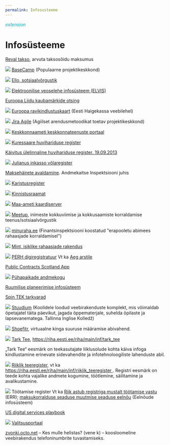 ```yaml
---
permalink: Infosusteeme
---
```


<div style='display: inline-block;'><i class="material-icons ikoon" style='color: #00acc1;'>extension</i></div>

#    Infosüsteeme

[Reval takso](http://www.reval-takso.ee/), arvuta taksosõidu maksumus

![](http://1.bp.blogspot.com/-e0F1xLkZTwo/UjHPgxqW3KI/AAAAAAAAFR8/WGlvYHnb9sc/s1600/Basecamp.PNG) [BaseCamp](https://basecamp.com/) (Populaarne projektikeskkond)

![](http://3.bp.blogspot.com/-pXyDKxdrzDs/VFdasNJ6P4I/AAAAAAAAF4U/Ogx2JPWrfrQ/s1600/Ello.PNG) [Ello, sotsiaalvõrgustik](https://ello.co/beta-public-profiles)

![](http://2.bp.blogspot.com/-cSjOVNOVumc/UjcabKrmAaI/AAAAAAAAFSo/4FZH9f2oLqs/s1600/ELVIS.PNG) [Elektroonilise veoselehe infosüsteem (ELVIS)](https://www.veoseleht.ee/)

[Euroopa Liidu kaubamärkide otsing](https://oami.europa.eu/eSearch/)

![](http://4.bp.blogspot.com/-gxRgVGJ1Qso/Ui3btT70t6I/AAAAAAAAFQY/J3bs35NEcyk/s1600/EL+ravikindlustuskaart.PNG) [Euroopa ravikindlustuskaart](https://www.haigekassa.ee/kindlustatule/arstiabi_val/euroopa-ravikindlustuskaart) (Eesti Haigekassa veebilehel)

![](http://2.bp.blogspot.com/-Z2aG2qoZHQE/UjHOaQzn5-I/AAAAAAAAFR0/x6hYz4VZKUA/s1600/Jira+Agile.PNG) [Jira Agile](https://www.atlassian.com/software/jira-agile/overview) (Agiilset arendusmetoodikat toetav projektikeskkond)  

![](http://2.bp.blogspot.com/-RUpyapyGr2s/UkA86IKx6eI/AAAAAAAAFUc/91aaQwmL7F4/s1600/Keskkonnaameti+e-teenuste+portaal.PNG) [Keskkonnaameti keskkonnateenuste portaal](https://eteenus.keskkonnaamet.ee/)

![](http://3.bp.blogspot.com/-9MDNOYrnjwU/UjwlUS4yliI/AAAAAAAAFT4/bVGQeCFg3CM/s1600/Kuressaare+huvihariduse+register.PNG) [Kuressaare huvihariduse register](https://huviharidus.kuressaare.ee/)

[Käivitus ülelinnaline huvihariduse register. 19.09.2013](https://www.kuressaare.ee/uus/kaivitus-ulelinnaline-huvihariduse-register/)

![](http://3.bp.blogspot.com/-oqQINdIJORU/UjarYAWgQ6I/AAAAAAAAFSY/YBK5KwjUe9k/s1600/Julianus+Inkasso.PNG) [Julianus inkasso võlaregister](https://www.julianus.ee)

[Maksehäirete avaldamine](https://www.aki.ee/et/juhised/maksehairete-avaldamine). Andmekaitse Inspektsiooni juhis

![](http://4.bp.blogspot.com/-V2OlREeSLlk/Ui7oyL4wCPI/AAAAAAAAFQ0/VTRq9_JC_JU/s1600/Karistusregister.PNG) [Karistusregister](https://www.rik.ee/et/karistusregister)

![](http://4.bp.blogspot.com/-u-9O5q3YHQI/UimoT5HqEMI/AAAAAAAAFP8/PEkiuN1T2Bs/s1600/Kinnistusraamat.PNG) [Kinnistusraamat](https://kinnistuportaal.rik.ee/KAEP/login.aspx)

![](http://2.bp.blogspot.com/-GCUuvq9qFMI/Ui3YwsHr0nI/AAAAAAAAFQM/nUkiG7NchY0/s1600/Maa-ameti+kaardiserver.PNG) [Maa-ameti kaardiserver](https://geoportaal.maaamet.ee/est/Kaardiserver-p2.html)

![](https://4.bp.blogspot.com/-fM0646yAObM/VFI0kEEx-xI/AAAAAAAAF4E/450Udc1U02Y/s1600/Meetup.PNG) [Meetup](https://en.wikipedia.org/wiki/Meetup_%28website%29), inimeste kokkuviimise ja kokkusaamiste korraldamise teenus/sotsiaalvõrgustik 

![](http://3.bp.blogspot.com/-MzqbMALF12k/Ui7ntkLlaAI/AAAAAAAAFQs/zLR-SZu1bLk/s1600/minuraha.PNG) [minuraha.ee](https://minuraha.ee/) (Finantsinspektsiooni koostatud "erapooletu abimees rahaasjade korraldamisel")

![](http://3.bp.blogspot.com/-7KNbfYNzHb4/VAgqq0F-F5I/AAAAAAAAF2I/1JCBzIeom_Q/s1600/Mint.PNG) [Mint, isiklike rahaasjade rakendus](https://www.mint.com/)

![](http://1.bp.blogspot.com/-cWWqJHnXdYk/VAb1xe1SOnI/AAAAAAAAF14/xlg780xh2Ck/s1600/PERH.PNG) [PERH digiregistratuur](https://www.regionaalhaigla.ee/et/registratuurid) Vt ka [Aeg arstile](https://demo.aegarstile.ee/)

[Public Contracts Scotland App](https://itunes.apple.com/app/public-contracts-scotland/id398491174?mt=8)

![](http://3.bp.blogspot.com/-dpN6sk9janc/UimiDPdhqoI/AAAAAAAAFPk/ojfaNGcku5U/s1600/P%C3%BChapaikade+andmekogu.PNG) [Pühapaikade andmekogu](http://andmekogu.hiis.ee/)

[Ruumilise planeerimise infosüsteem](https://rpis.andmevara.ee/RPISMEN/pages/main.jsf)

[Spin TEK tarkvarad](http://www.spin.ee/meie-tarkvarad)

![](http://4.bp.blogspot.com/-degmbqtUTRk/UkGTY4Pdc3I/AAAAAAAAFUs/Pj2SXJrnjZ8/s1600/Stuudium.PNG) [Stuudium](https://stuudium.com/) (Koolidele loodud veebirakenduste komplekt, mis võimaldab õpetajatel täita päevikut, jagada õppematerjale, suhelda õpilaste ja lapsevanematega. Tallinna Inglise Kolledž)  

![](http://4.bp.blogspot.com/-CHlGXtyyz5k/UlQZ6WWG-6I/AAAAAAAAFYM/MUGrBEeiMQ0/s1600/Shoeftr.PNG) [ Shoefitr](https://en.wikipedia.org/wiki/Shoefitr), virtuaalne kinga suuruse määramise abivahend.

![](http://4.bp.blogspot.com/-mvMXARJ-vag/UkKL9yxB2QI/AAAAAAAAFV8/EPfO3tJI3gQ/s1600/Tark+tee.PNG) [ Tark Tee](https://tarktee.mnt.ee/), https://riha.eesti.ee/riha/main/inf/tark_tee

„Tark Tee“ eesmärk on teekasutajate liiklusolude kohta käiva infoga kindlustamine erinevate  sidevahendite ja infotehnoloogiliste lahenduste abil.

![](http://2.bp.blogspot.com/-RTMAvzIadGk/UkKKQLgqeEI/AAAAAAAAFVw/xJBfTR2PRA4/s1600/Riiklik+teeregister.PNG) [ Riiklik teeregister](https://teeregister.riik.ee/), vt ka [https://riha.eesti.ee/riha/main/inf/riiklik_teeregister ](https://riha.eesti.ee/riha/main/inf/riiklik_teeregister). Registri eesmärk on teede kohta vajalike andmete kogumine, töötlemine, säilitamine ja avalikustamine.

![](http://3.bp.blogspot.com/-CGhfxsSfzqg/Uimj3V79sII/AAAAAAAAFPw/LQBPkvKyWno/s1600/T%C3%B6%C3%B6tamise+andmekogu.PNG) Töötamise register
Vt ka [Riik astub registriga mustalt töötamise vastu](https://uudised.err.ee/index.php?06286432) (ERR); [maksukorralduse seaduse muutmise seaduse eelnõu](https://eelnoud.valitsus.ee/main/mount/docList/1ca24343-542a-453b-b256-0a9399d21808) (Eelnõude infosüsteem)

[US digital services playbook](https://playbook.cio.gov/)

![](http://1.bp.blogspot.com/-Sh6CBXdgFJs/Uj_55ZbVwzI/AAAAAAAAFUM/Uqi1jKjEGwA/s1600/Valitsusportaal.PNG) [Valitsusportaal](https://riha.eesti.ee/riha/main/inf/valitsusportaal)

[zvonki.octo.net](http://zvonki.octo.net/) &ndash; Kes mulle helistas? (vene k) &ndash; koosloomeline veebirakendus telefoninumbrite tuvastamiseks.

